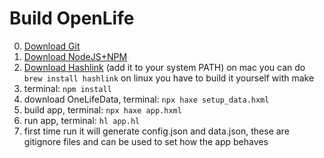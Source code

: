Build OpenLife
=============
0. [Download Git](https://git-scm.com/downloads)
1. [Download NodeJS+NPM](https://nodejs.org/en/download/)
2. [Download Hashlink](https://hashlink.haxe.org/#download) (add it to your system PATH) on mac you can do ```brew install hashlink``` on linux you have to build it yourself with make
3. terminal: ```npm install```
4. download OneLifeData, terminal: ```npx haxe setup_data.hxml```
5. build app, terminal: ```npx haxe app.hxml```
6. run app, terminal: ```hl app.hl```
7. first time run it will generate config.json and data.json, these are gitignore files and can be used to set how the app behaves